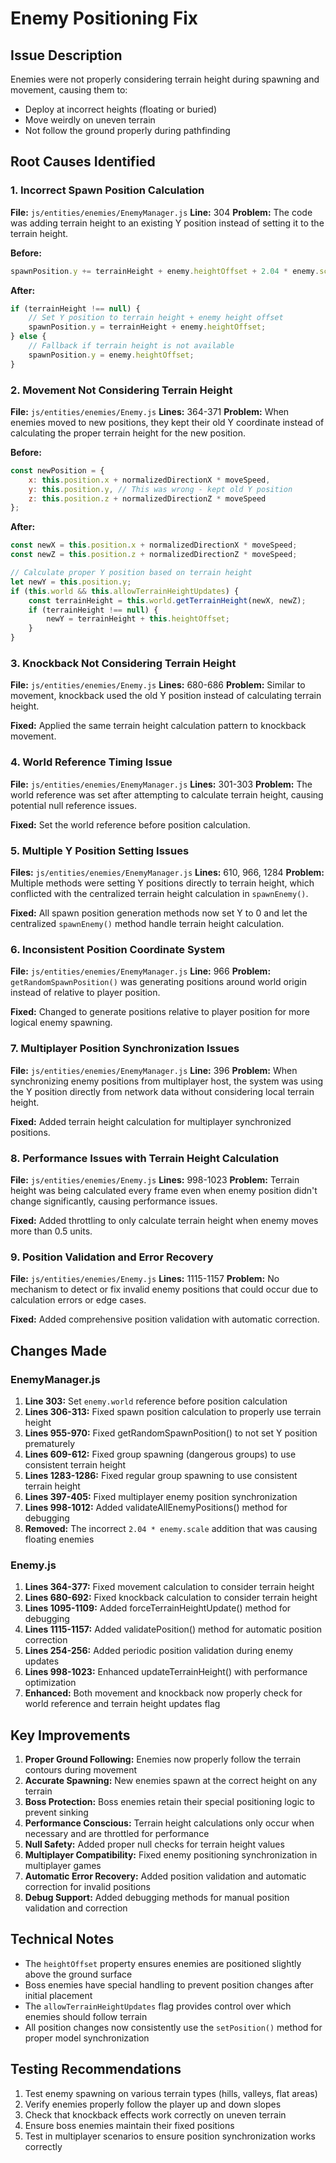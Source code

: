 # Enemy Positioning Fix

## Issue Description
Enemies were not properly considering terrain height during spawning and movement, causing them to:
- Deploy at incorrect heights (floating or buried)
- Move weirdly on uneven terrain
- Not follow the ground properly during pathfinding

## Root Causes Identified

### 1. Incorrect Spawn Position Calculation
**File:** `js/entities/enemies/EnemyManager.js`
**Line:** 304
**Problem:** The code was adding terrain height to an existing Y position instead of setting it to the terrain height.

**Before:**
```javascript
spawnPosition.y += terrainHeight + enemy.heightOffset + 2.04 * enemy.scale;
```

**After:**
```javascript
if (terrainHeight !== null) {
    // Set Y position to terrain height + enemy height offset
    spawnPosition.y = terrainHeight + enemy.heightOffset;
} else {
    // Fallback if terrain height is not available
    spawnPosition.y = enemy.heightOffset;
}
```

### 2. Movement Not Considering Terrain Height
**File:** `js/entities/enemies/Enemy.js`
**Lines:** 364-371
**Problem:** When enemies moved to new positions, they kept their old Y coordinate instead of calculating the proper terrain height for the new position.

**Before:**
```javascript
const newPosition = {
    x: this.position.x + normalizedDirectionX * moveSpeed,
    y: this.position.y, // This was wrong - kept old Y position
    z: this.position.z + normalizedDirectionZ * moveSpeed
};
```

**After:**
```javascript
const newX = this.position.x + normalizedDirectionX * moveSpeed;
const newZ = this.position.z + normalizedDirectionZ * moveSpeed;

// Calculate proper Y position based on terrain height
let newY = this.position.y;
if (this.world && this.allowTerrainHeightUpdates) {
    const terrainHeight = this.world.getTerrainHeight(newX, newZ);
    if (terrainHeight !== null) {
        newY = terrainHeight + this.heightOffset;
    }
}
```

### 3. Knockback Not Considering Terrain Height
**File:** `js/entities/enemies/Enemy.js`
**Lines:** 680-686
**Problem:** Similar to movement, knockback used the old Y position instead of calculating terrain height.

**Fixed:** Applied the same terrain height calculation pattern to knockback movement.

### 4. World Reference Timing Issue
**File:** `js/entities/enemies/EnemyManager.js`
**Lines:** 301-303
**Problem:** The world reference was set after attempting to calculate terrain height, causing potential null reference issues.

**Fixed:** Set the world reference before position calculation.

### 5. Multiple Y Position Setting Issues
**Files:** `js/entities/enemies/EnemyManager.js`
**Lines:** 610, 966, 1284
**Problem:** Multiple methods were setting Y positions directly to terrain height, which conflicted with the centralized terrain height calculation in `spawnEnemy()`.

**Fixed:** All spawn position generation methods now set Y to 0 and let the centralized `spawnEnemy()` method handle terrain height calculation.

### 6. Inconsistent Position Coordinate System
**File:** `js/entities/enemies/EnemyManager.js`
**Line:** 966
**Problem:** `getRandomSpawnPosition()` was generating positions around world origin instead of relative to player position.

**Fixed:** Changed to generate positions relative to player position for more logical enemy spawning.

### 7. Multiplayer Position Synchronization Issues
**File:** `js/entities/enemies/EnemyManager.js`
**Line:** 396
**Problem:** When synchronizing enemy positions from multiplayer host, the system was using the Y position directly from network data without considering local terrain height.

**Fixed:** Added terrain height calculation for multiplayer synchronized positions.

### 8. Performance Issues with Terrain Height Calculation
**File:** `js/entities/enemies/Enemy.js`
**Lines:** 998-1023
**Problem:** Terrain height was being calculated every frame even when enemy position didn't change significantly, causing performance issues.

**Fixed:** Added throttling to only calculate terrain height when enemy moves more than 0.5 units.

### 9. Position Validation and Error Recovery
**File:** `js/entities/enemies/Enemy.js`
**Lines:** 1115-1157
**Problem:** No mechanism to detect or fix invalid enemy positions that could occur due to calculation errors or edge cases.

**Fixed:** Added comprehensive position validation with automatic correction.

## Changes Made

### EnemyManager.js
1. **Line 303:** Set `enemy.world` reference before position calculation
2. **Lines 306-313:** Fixed spawn position calculation to properly use terrain height
3. **Lines 955-970:** Fixed getRandomSpawnPosition() to not set Y position prematurely
4. **Lines 609-612:** Fixed group spawning (dangerous groups) to use consistent terrain height
5. **Lines 1283-1286:** Fixed regular group spawning to use consistent terrain height
6. **Lines 397-405:** Fixed multiplayer enemy position synchronization
7. **Lines 998-1012:** Added validateAllEnemyPositions() method for debugging
8. **Removed:** The incorrect `2.04 * enemy.scale` addition that was causing floating enemies

### Enemy.js
1. **Lines 364-377:** Fixed movement calculation to consider terrain height
2. **Lines 680-692:** Fixed knockback calculation to consider terrain height
3. **Lines 1095-1109:** Added forceTerrainHeightUpdate() method for debugging
4. **Lines 1115-1157:** Added validatePosition() method for automatic position correction
5. **Lines 254-256:** Added periodic position validation during enemy updates
6. **Lines 998-1023:** Enhanced updateTerrainHeight() with performance optimization
7. **Enhanced:** Both movement and knockback now properly check for world reference and terrain height updates flag

## Key Improvements

1. **Proper Ground Following:** Enemies now properly follow the terrain contours during movement
2. **Accurate Spawning:** New enemies spawn at the correct height on any terrain
3. **Boss Protection:** Boss enemies retain their special positioning logic to prevent sinking
4. **Performance Conscious:** Terrain height calculations only occur when necessary and are throttled for performance
5. **Null Safety:** Added proper null checks for terrain height values
6. **Multiplayer Compatibility:** Fixed enemy positioning synchronization in multiplayer games
7. **Automatic Error Recovery:** Added position validation and automatic correction for invalid positions
8. **Debug Support:** Added debugging methods for manual position validation and correction

## Technical Notes

- The `heightOffset` property ensures enemies are positioned slightly above the ground surface
- Boss enemies have special handling to prevent position changes after initial placement
- The `allowTerrainHeightUpdates` flag provides control over which enemies should follow terrain
- All position changes now consistently use the `setPosition()` method for proper model synchronization

## Testing Recommendations

1. Test enemy spawning on various terrain types (hills, valleys, flat areas)
2. Verify enemies properly follow the player up and down slopes
3. Check that knockback effects work correctly on uneven terrain
4. Ensure boss enemies maintain their fixed positions
5. Test in multiplayer scenarios to ensure position synchronization works correctly